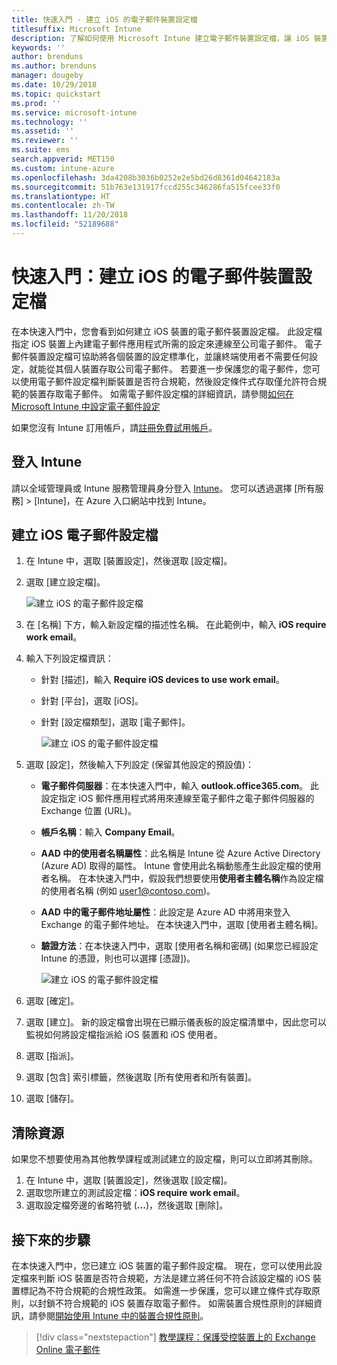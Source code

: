 ```yaml
---
title: 快速入門 - 建立 iOS 的電子郵件裝置設定檔
titlesuffix: Microsoft Intune
description: 了解如何使用 Microsoft Intune 建立電子郵件裝置設定檔，讓 iOS 裝置可以安全地連線至公司電子郵件。
keywords: ''
author: brenduns
ms.author: brenduns
manager: dougeby
ms.date: 10/29/2018
ms.topic: quickstart
ms.prod: ''
ms.service: microsoft-intune
ms.technology: ''
ms.assetid: ''
ms.reviewer: ''
ms.suite: ems
search.appverid: MET150
ms.custom: intune-azure
ms.openlocfilehash: 3da4208b3036b0252e2e5bd26d8361d04642183a
ms.sourcegitcommit: 51b763e131917fccd255c346286fa515fcee33f0
ms.translationtype: HT
ms.contentlocale: zh-TW
ms.lasthandoff: 11/20/2018
ms.locfileid: "52189688"
---
```

# <a name="quickstart-create-an-email-device-profile-for-ios"></a>快速入門：建立 iOS 的電子郵件裝置設定檔

在本快速入門中，您會看到如何建立 iOS 裝置的電子郵件裝置設定檔。 此設定檔指定 iOS 裝置上內建電子郵件應用程式所需的設定來連線至公司電子郵件。 電子郵件裝置設定檔可協助將各個裝置的設定標準化，並讓終端使用者不需要任何設定，就能從其個人裝置存取公司電子郵件。 若要進一步保護您的電子郵件，您可以使用電子郵件設定檔判斷裝置是否符合規範，然後設定條件式存取僅允許符合規範的裝置存取電子郵件。 如需電子郵件設定檔的詳細資訊，請參閱[如何在 Microsoft Intune 中設定電子郵件設定](email-settings-configure.md)

如果您沒有 Intune 訂用帳戶，請[註冊免費試用帳戶](free-trial-sign-up.md)。

## <a name="sign-in-to-intune"></a>登入 Intune

請以全域管理員或 Intune 服務管理員身分登入 [Intune](https://aka.ms/intuneportal)。 您可以透過選擇 [所有服務] > [Intune]，在 Azure 入口網站中找到 Intune。

## <a name="create-an-ios-email-profile"></a>建立 iOS 電子郵件設定檔
1. 在 Intune 中，選取 [裝置設定]，然後選取 [設定檔]。
2. 選取 [建立設定檔]。
   
   ![建立 iOS 的電子郵件設定檔](media/quickstart-email-profile/ios-create-profile.png)

3. 在 [名稱] 下方，輸入新設定檔的描述性名稱。 在此範例中，輸入 **iOS require work email**。
4. 輸入下列設定檔資訊：
   - 針對 [描述]，輸入 **Require iOS devices to use work email**。
   - 針對 [平台]，選取 [iOS]。
   - 針對 [設定檔類型]，選取 [電子郵件]。
    
     ![建立 iOS 的電子郵件設定檔](media/quickstart-email-profile/ios-email-profile-name.png)

5. 選取 [設定]，然後輸入下列設定 (保留其他設定的預設值)：
   - **電子郵件伺服器**：在本快速入門中，輸入 **outlook.office365.com**。 此設定指定 iOS 郵件應用程式將用來連線至電子郵件之電子郵件伺服器的 Exchange 位置 (URL)。
   - **帳戶名稱**：輸入 **Company Email**。
   - **AAD 中的使用者名稱屬性**：此名稱是 Intune 從 Azure Active Directory (Azure AD) 取得的屬性。 Intune 會使用此名稱動態產生此設定檔的使用者名稱。 在本快速入門中，假設我們想要使用**使用者主體名稱**作為設定檔的使用者名稱 (例如 user1@contoso.com)。
   - **AAD 中的電子郵件地址屬性**：此設定是 Azure AD 中將用來登入 Exchange 的電子郵件地址。 在本快速入門中，選取 [使用者主體名稱]。
   - **驗證方法**：在本快速入門中，選取 [使用者名稱和密碼]  (如果您已經設定 Intune 的憑證，則也可以選擇 [憑證])。
    
     ![建立 iOS 的電子郵件設定檔](media/quickstart-email-profile/ios-email-profile.png)

6. 選取 [確定]。
7. 選取 [建立]。 新的設定檔會出現在已顯示儀表板的設定檔清單中，因此您可以監視如何將設定檔指派給 iOS 裝置和 iOS 使用者。
8. 選取 [指派]。
9. 選取 [包含] 索引標籤，然後選取 [所有使用者和所有裝置]。 
10. 選取 [儲存]。

## <a name="clean-up-resources"></a>清除資源
如果您不想要使用為其他教學課程或測試建立的設定檔，則可以立即將其刪除。
1. 在 Intune 中，選取 [裝置設定]，然後選取 [設定檔]。
2. 選取您所建立的測試設定檔：**iOS require work email**。
3. 選取設定檔旁邊的省略符號 (**...**)，然後選取 [刪除]。

## <a name="next-steps"></a>接下來的步驟

在本快速入門中，您已建立 iOS 裝置的電子郵件設定檔。 現在，您可以使用此設定檔來判斷 iOS 裝置是否符合規範，方法是建立將任何不符合該設定檔的 iOS 裝置標記為不符合規範的合規性政策。 如需進一步保護，您可以建立條件式存取原則，以封鎖不符合規範的 iOS 裝置存取電子郵件。 如需裝置合規性原則的詳細資訊，請參閱[開始使用 Intune 中的裝置合規性原則](device-compliance-get-started.md)。

> [!div class="nextstepaction"]
> [教學課程：保護受控裝置上的 Exchange Online 電子郵件](tutorial-protect-email-on-enrolled-devices.md)
